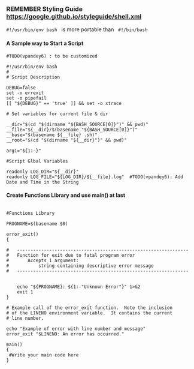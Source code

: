 ### REMEMBER Styling Guide https://google.github.io/styleguide/shell.xml

```#!/usr/bin/env bash ``` is more portable than ``` #!/bin/bash```

#### A Sample way to Start a Script

```
#TODO(vpandey6) : to be customized  

#!/usr/bin/env bash
#
# Script Description

DEBUG=false
set -o errexit
set -o pipefail
[[ "${DEBUG}" == 'true' ]] && set -o xtrace

# Set variables for current file & dir

__dir="$(cd "$(dirname "${BASH_SOURCE[0]}")" && pwd)"
__file="${__dir}/$(basename "${BASH_SOURCE[0]}")"
__base="$(basename ${__file} .sh)"
__root="$(cd "$(dirname "${__dir}")" && pwd)" 

arg1="${1:-}"

#Script Glbal Variables

readonly LOG_DIR="${__dir}"
readonly LOG_FILE="${LOG_DIR}/${__file}.log"  #TODO(vpandey6): Add Date and Time in the String

```
#### Create Functions Library and use main() at last

```

#Functions Library

PROGNAME=$(basename $0)

error_exit()
{

#	----------------------------------------------------------------
#	Function for exit due to fatal program error
#		Accepts 1 argument:
#			string containing descriptive error message
#	----------------------------------------------------------------


	echo "${PROGNAME}: ${1:-"Unknown Error"}" 1>&2
	exit 1
}

# Example call of the error_exit function.  Note the inclusion
# of the LINENO environment variable.  It contains the current
# line number.

echo "Example of error with line number and message"
error_exit "$LINENO: An error has occurred."

main()
{
 #Write your main code here
}

```


